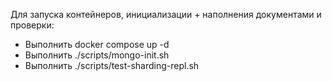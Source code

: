 Для запуска контейнеров, инициализации + наполнения документами и проверки:

- Выполнить docker compose up -d
- Выполнить ./scripts/mongo-init.sh
- Выполнить ./scripts/test-sharding-repl.sh

